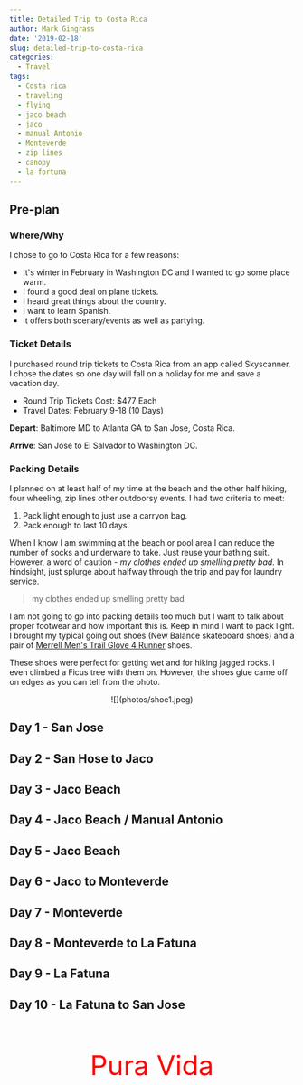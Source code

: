 ```yaml
---
title: Detailed Trip to Costa Rica
author: Mark Gingrass
date: '2019-02-18'
slug: detailed-trip-to-costa-rica
categories:
  - Travel
tags:
  - Costa rica
  - traveling
  - flying
  - jaco beach
  - jaco
  - manual Antonio
  - Monteverde
  - zip lines
  - canopy
  - la fortuna
---
```


## Pre-plan

### Where/Why

I chose to go to Costa Rica for a few reasons:

*  It's winter in February in Washington DC and I wanted to go some place warm.
*  I found a good deal on plane tickets. 
*  I heard great things about the country.
*  I want to learn Spanish.
*  It offers both scenary/events as well as partying.


### Ticket Details

I purchased round trip tickets to Costa Rica from an app called Skyscanner. I chose the dates so one day will fall on a holiday for me and save a vacation day.

*  Round Trip Tickets Cost: $477 Each
*  Travel Dates: February 9-18 (10 Days)

**Depart**: Baltimore MD to Atlanta GA to San Jose, Costa Rica.

**Arrive**: San Jose to El Salvador to Washington DC.


### Packing Details

I planned on at least half of my time at the beach and the other half hiking, four wheeling, zip lines other outdoorsy events. I had two criteria to meet:

1.  Pack light enough to just use a carryon bag. 
2.  Pack enough to last 10 days.

When I know I am swimming at the beach or pool area I can reduce the number of socks and underware to take. Just reuse your bathing suit. However, a word of caution - *my clothes ended up smelling pretty bad*. In hindsight, just splurge about halfway through the trip and pay for laundry service. 

>  my clothes ended up smelling pretty bad


I am not going to go into packing details too much but I want to talk about proper footwear and how important this is. Keep in mind I want to pack light. I brought my typical going out shoes (New Balance skateboard shoes) and a pair of [Merrell Men's Trail Glove 4 Runner](https://www.amazon.com/gp/product/B01MS9J0YB/ref=ppx_yo_dt_b_asin_title_o00__o00_s00?ie=UTF8&psc=1) shoes.

These shoes were perfect for getting wet and for hiking jagged rocks. I even climbed a Ficus tree with them on. However, the shoes glue came off on edges as you can tell from the photo.

<p align="center">![](photos/shoe1.jpeg)</p>

## Day 1 - San Jose

## Day 2 - San Hose to Jaco

## Day 3 - Jaco Beach

## Day 4 - Jaco Beach / Manual Antonio

## Day 5 - Jaco Beach

## Day 6 - Jaco to Monteverde

## Day 7 - Monteverde

## Day 8 - Monteverde to La Fatuna

## Day 9 - La Fatuna

## Day 10 - La Fatuna to San Jose

<BR><BR>
<p align="center"><font size="20" color="red">Pura Vida</font></p>